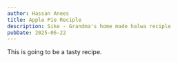 ```yaml
---
author: Hassan Anees
title: Apple Pie Reciple
description: Sike - Grandma's home made halwa reciple
pubDate: 2025-06-22
---
```

This is going to be a tasty recipe.